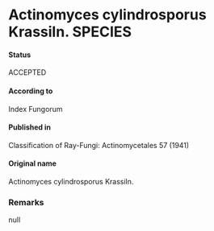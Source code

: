 Actinomyces cylindrosporus Krassiln. SPECIES
=======

#### Status
ACCEPTED

#### According to
Index Fungorum

#### Published in
Classification of Ray-Fungi: Actinomycetales 57 (1941)

#### Original name
Actinomyces cylindrosporus Krassiln.

### Remarks
null